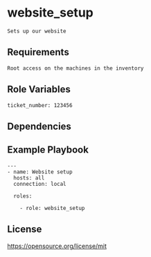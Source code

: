 website_setup
=========
```
Sets up our website
```
Requirements
------------
```
Root access on the machines in the inventory
```
Role Variables
--------------
```
ticket_number: 123456
```

Dependencies
------------

Example Playbook
----------------
```
---
- name: Website setup
  hosts: all
  connection: local

  roles:

    - role: website_setup
```
License
-------

https://opensource.org/license/mit
